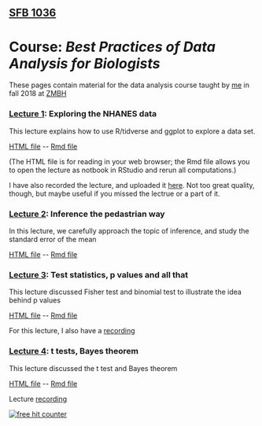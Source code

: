 ## [SFB 1036](https://www.zmbh.uni-heidelberg.de/sfb1036/)
# Course: *Best Practices of Data Analysis for Biologists*

These pages contain material for the data analysis course taught by [me](https://www.zmbh.uni-heidelberg.de/Anders/default.shtml) in fall 2018 at [ZMBH](https://www.zmbh.uni-heidelberg.de/)

### [Lecture 1](lecture1.html): Exploring the NHANES data

This lecture explains how to use R/tidverse and ggplot to explore a data set.

[HTML file](lecture1.html)  --  [Rmd file](lecture1.Rmd)

(The HTML file is for reading in your web browser; the Rmd file allows you to open the lecture as notbook in RStudio and rerun all computations.)

I have also recorded the lecture, and uploaded it [here](https://www.youtube.com/watch?v=CphBsb1UCgs). Not too great quality, though, but maybe useful if you missed the lectrue or a part of it.


### [Lecture 2](lecture2.html): Inference the pedastrian way

In this lecture, we carefully approach the topic of inference, and study the standard error of the mean

[HTML file](lecture2.html)  --  [Rmd file](lecture2.Rmd)


### [Lecture 3](lecture3.html): Test statistics, p values and all that

This lecture discussed Fisher test and binomial test to illustrate the idea behind p values

[HTML file](tests.html)  --  [Rmd file](tests.Rmd)

For this lecture, I also have a [recording](https://www.youtube.com/watch?v=lg7-wBK9Cxw)


### [Lecture 4](lecture4.html): t tests, Bayes theorem

This lecture discussed the t test and Bayes theorem

[HTML file](lecture4.html)  --  [Rmd file](lecture4.Rmd)

Lecture [recording](https://www.youtube.com/watch?v=5Rqwa18QifM)



<!-- Default Statcounter code for Data analysis course
https://simon-anders.github.io/data_analysis_course/ -->
<script type="text/javascript">
var sc_project=11861680; 
var sc_invisible=1; 
var sc_security="52b97ecc"; 
</script>
<script type="text/javascript"
src="https://www.statcounter.com/counter/counter.js"
async></script>
<noscript><div class="statcounter"><a title="free hit
counter" href="http://statcounter.com/" target="_blank"><img
class="statcounter"
src="//c.statcounter.com/11861680/0/52b97ecc/1/" alt="free
hit counter"></a></div></noscript>
<!-- End of Statcounter Code -->